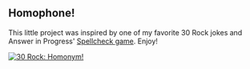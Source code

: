 ## Homophone!
This little project was inspired by one of my favorite 30 Rock jokes and Answer in Progress' [Spellcheck game](https://spellcheck.xyz). Enjoy!

[![30 Rock: Homonym!](https://img.youtube.com/vi/WZLkcFns8Ks/0.jpg)](https://www.youtube.com/watch?v=WZLkcFns8Ks)
